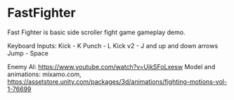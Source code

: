 # FastFighter
 Fast Fighter is basic side scroller fight game gameplay demo.
 
 Keyboard Inputs:
 Kick - K
 Punch - L
 Kick v2 - J and up and down arrows
 Jump - Space
 
 Enemy AI: https://www.youtube.com/watch?v=UjkSFoLxesw
 Model and animations: mixamo.com, https://assetstore.unity.com/packages/3d/animations/fighting-motions-vol-1-76699
 
